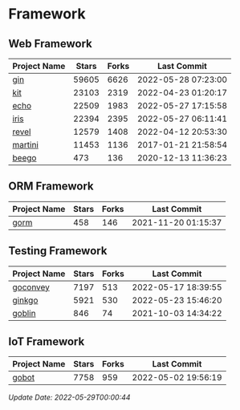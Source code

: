 # Framework

## Web Framework
| Project Name | Stars | Forks | Last Commit |
| ------------ | ----- | ----- | ----------- |
| [gin](https://github.com/gin-gonic/gin) | 59605 | 6626 | 2022-05-28 07:23:00 |
| [kit](https://github.com/go-kit/kit) | 23103 | 2319 | 2022-04-23 01:20:17 |
| [echo](https://github.com/labstack/echo) | 22509 | 1983 | 2022-05-27 17:15:58 |
| [iris](https://github.com/kataras/iris) | 22394 | 2395 | 2022-05-27 06:11:41 |
| [revel](https://github.com/revel/revel) | 12579 | 1408 | 2022-04-12 20:53:30 |
| [martini](https://github.com/go-martini/martini) | 11453 | 1136 | 2017-01-21 21:58:54 |
| [beego](https://github.com/astaxie/beego) | 473 | 136 | 2020-12-13 11:36:23 |

## ORM Framework
| Project Name | Stars | Forks | Last Commit |
| ------------ | ----- | ----- | ----------- |
| [gorm](https://github.com/jinzhu/gorm) | 458 | 146 | 2021-11-20 01:15:37 |

## Testing Framework
| Project Name | Stars | Forks | Last Commit |
| ------------ | ----- | ----- | ----------- |
| [goconvey](https://github.com/smartystreets/goconvey) | 7197 | 513 | 2022-05-17 18:39:55 |
| [ginkgo](https://github.com/onsi/ginkgo) | 5921 | 530 | 2022-05-23 15:46:20 |
| [goblin](https://github.com/franela/goblin) | 846 | 74 | 2021-10-03 14:34:22 |

## IoT Framework
| Project Name | Stars | Forks | Last Commit |
| ------------ | ----- | ----- | ----------- |
| [gobot](https://github.com/hybridgroup/gobot) | 7758 | 959 | 2022-05-02 19:56:19 |

*Update Date: 2022-05-29T00:00:44*